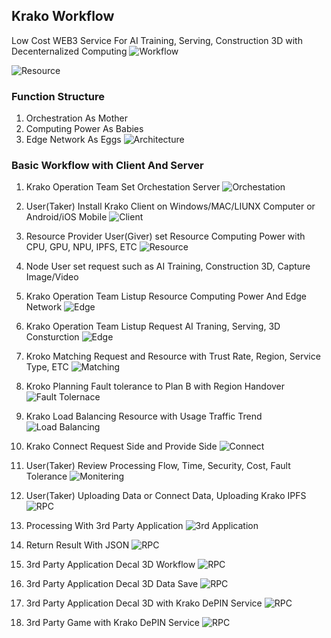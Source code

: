 ## Krako Workflow
Low Cost WEB3 Service For AI Training, Serving, Construction 3D with Decenternalized Computing
![Workflow](./images/Workflow_003.PNG)

![Resource](./images/tech_004.png)


### Function Structure
1. Orchestration As Mother
2. Computing Power As Babies
3. Edge Network As Eggs
![Architecture](./images/Architecture_001.PNG)

### Basic Workflow with Client And Server
1. Krako Operation Team Set Orchestation Server
![Orchestation](./images/tech_018.png)

2. User(Taker) Install Krako Client on Windows/MAC/LIUNX Computer or Android/iOS Mobile
![Client](./images/tech_021.png)

3. Resource Provider User(Giver) set Resource Computing Power with CPU, GPU, NPU, IPFS, ETC
![Resource](./images/tech_002.png)

4. Node User set request such as AI Training, Construction 3D, Capture Image/Video

 
5. Krako Operation Team Listup Resource Computing Power And Edge Network
![Edge](./images/tech_023.png)
 
6. Krako Operation Team Listup Request AI Traning, Serving, 3D Consturction 
![Edge](./images/tech_024.png)
 
7. Kroko Matching Request and Resource with Trust Rate, Region, Service Type, ETC
![Matching](./images/tech_001.png)

8. Kroko Planning Fault tolerance to Plan B with Region Handover 
![Fault Tolernace](./images/tech_011.png)

9. Krako Load Balancing Resource with Usage Traffic Trend
![Load Balancing](./images/tech_010.png)

10. Krako Connect Request Side and Provide Side
![Connect](./images/tech_003.png)

11. User(Taker) Review Processing Flow, Time, Security, Cost, Fault Tolerance
![Monitering](./images/tech_019.png)
 
12. User(Taker) Uploading Data or Connect Data, Uploading Krako IPFS
![RPC](./images/tech_007.png)

13. Processing With 3rd Party Application
![3rd Application](./images/3rdparty_004.PNG)

14. Return Result With JSON
![RPC](./images/tech_009.png)

15. 3rd Party Application Decal 3D Workflow
![RPC](./images/tech_013.png)

16. 3rd Party Application Decal 3D Data Save
![RPC](./images/tech_014.png)

17. 3rd Party Application Decal 3D with Krako DePIN Service
![RPC](./images/tech_012.png)

18. 3rd Party Game with Krako DePIN Service
![RPC](./images/tech_015.png)
